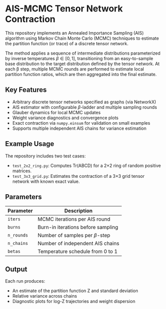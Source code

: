 # AIS-MCMC Tensor Network Contraction

This repository implements an Annealed Importance Sampling (AIS) algorithm using Markov Chain Monte Carlo (MCMC) techniques to estimate the partition function (or trace) of a discrete tensor network.

The method applies a sequence of intermediate distributions parameterized by inverse temperatures $\beta \in [0, 1]$, transitioning from an easy-to-sample base distribution to the target distribution defined by the tensor network. At each β step, multiple MCMC rounds are performed to estimate local partition function ratios, which are then aggregated into the final estimate.

## Key Features

- Arbitrary discrete tensor networks specified as graphs (via NetworkX)
- AIS estimator with configurable $\beta$-ladder and multiple sampling rounds
- Glauber dynamics for local MCMC updates
- Weight variance diagnostics and convergence plots
- Exact contraction via `numpy.einsum` for validation on small examples
- Supports multiple independent AIS chains for variance estimation

## Example Usage

The repository includes two test cases:

- `test_2x2_ring.py`: Computes Tr(ABCD) for a 2×2 ring of random positive matrices.
- `test_3x3_grid.py`: Estimates the contraction of a 3×3 grid tensor network with known exact value.

## Parameters

| Parameter   | Description                            |
|-------------|----------------------------------------|
| `iters`     | MCMC iterations per AIS round          |
| `burns`     | Burn-in iterations before sampling     |
| `n_rounds`  | Number of samples per $\beta$-step           |
| `n_chains`  | Number of independent AIS chains       |
| `betas`     | Temperature schedule from 0 to 1       |

## Output

Each run produces:

- An estimate of the partition function Z and standard deviation
- Relative variance across chains
- Diagnostic plots for log-Z trajectories and weight dispersion
